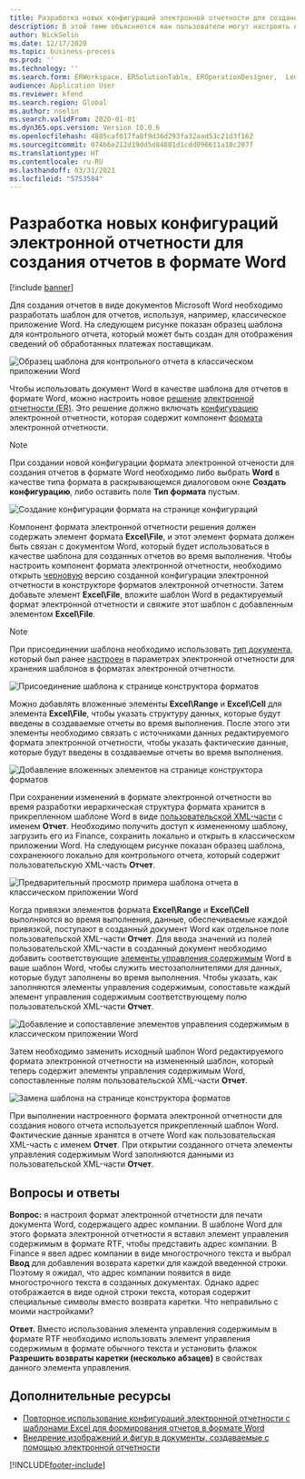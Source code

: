 ```yaml
---
title: Разработка новых конфигураций электронной отчетности для создания отчетов в формате Word
description: В этой теме объясняется как пользователи могут настроить новый формат электронной отчетности (ER) для создания отчетов в виде документов Microsoft Word.
author: NickSelin
ms.date: 12/17/2020
ms.topic: business-process
ms.prod: ''
ms.technology: ''
ms.search.form: ERWorkspace, ERSolutionTable, EROperationDesigner,  LedgerJournalTable, LedgerJournalTransVendPaym
audience: Application User
ms.reviewer: kfend
ms.search.region: Global
ms.author: nselin
ms.search.validFrom: 2020-01-01
ms.dyn365.ops.version: Version 10.0.6
ms.openlocfilehash: 4885caf017fa0f9d36d293fa32aad53c21d3f162
ms.sourcegitcommit: 074b6e212d19dd5d84881d1cdd096611a18c207f
ms.translationtype: HT
ms.contentlocale: ru-RU
ms.lasthandoff: 03/31/2021
ms.locfileid: "5753584"
---
```

# <a name="design-a-new-er-configuration-to-generate-reports-in-word-format"></a>Разработка новых конфигураций электронной отчетности для создания отчетов в формате Word

[!include [banner](../includes/banner.md)]

Для создания отчетов в виде документов Microsoft Word необходимо разработать шаблон для отчетов, используя, например, классическое приложение Word. На следующем рисунке показан образец шаблона для контрольного отчета, который может быть создан для отображения сведений об обработанных платежах поставщикам.

![Образец шаблона для контрольного отчета в классическом приложении Word](./media/er-design-configuration-word-image1.png)

Чтобы использовать документ Word в качестве шаблона для отчетов в формате Word, можно настроить новое [решение](er-quick-start1-new-solution.md) [электронной отчетности (ER)](general-electronic-reporting.md). Это решение должно включать [конфигурацию](general-electronic-reporting.md#Configuration) электронной отчетности, которая содержит компонент [формата](general-electronic-reporting.md#FormatComponentOutbound) электронной отчетности.

> [!NOTE]
> При создании новой конфигурации формата электронной отчености для создания отчетов в формате Word необходимо либо выбрать **Word** в качестве типа формата в раскрывающемся диалоговом окне **Создать конфигурацию**, либо оставить поле **Тип формата** пустым.

![Создание конфигурации формата на странице конфигураций](./media/er-design-configuration-word-image2.gif)

Компонент формата электронной отчетности решения должен содержать элемент формата **Excel\\File**, и этот элемент формата должен быть связан с документом Word, который будет использоваться в качестве шаблона для созданных отчетов во время выполнения. Чтобы настроить компонент формата электронной отчетности, необходимо открыть [черновую](general-electronic-reporting.md#component-versioning) версию созданной конфигурации электронной отчетности в конструкторе форматов электронной отчетности. Затем добавьте элемент **Excel\\File**, вложите шаблон Word в редактируемый формат электронной отчетности и свяжите этот шаблон с добавленным элементом **Excel\\File**.

> [!NOTE]
> При присоединении шаблона необходимо использовать [тип документа](https://docs.microsoft.com/dynamics365/fin-ops-core/fin-ops/organization-administration/configure-document-management#configure-document-types), который был ранее [настроен](electronic-reporting-er-configure-parameters.md#parameters-to-manage-documents) в параметрах электронной отчетности для хранения шаблонов в форматах электронной отчетности.

![Присоединение шаблона к странице конструктора форматов](./media/er-design-configuration-word-image3.gif)

Можно добавлять вложенные элементы **Excel\\Range** и **Excel\\Cell** для элемента **Excel\\File**, чтобы указать структуру данных, которые будут введены в создаваемые отчеты во время выполнения. После этого эти элементы необходимо связать с источниками данных редактируемого формата электронной отчетности, чтобы указать фактические данные, которые будут введены в создаваемые отчеты во время выполнения.

![Добавление вложенных элементов на странице конструктора форматов](./media/er-design-configuration-word-image4.gif)

При сохранении изменений в формате электронной отчетности во время разработки иерархическая структура формата хранится в прикрепленном шаблоне Word в виде [пользовательской XML-части](https://docs.microsoft.com/visualstudio/vsto/custom-xml-parts-overview?view=vs-2019) с именем **Отчет**. Необходимо получить доступ к измененному шаблону, загрузить его из Finance, сохранить локально и открыть в классическом приложении Word. На следующем рисунке показан образец шаблона, сохраненного локально для контрольного отчета, который содержит пользовательскую XML-часть **Отчет**.

![Предварительный просмотр примера шаблона отчета в классическом приложении Word](./media/er-design-configuration-word-image5.gif)

Когда привязки элементов формата **Excel\\Range** и **Excel\\Cell** выполняются во время выполнения, данные, обеспечиваемые каждой привязкой, поступают в созданный документ Word как отдельное поле пользовательской XML-части **Отчет**. Для ввода значений из полей пользовательской XML-части в созданный документ необходимо добавить соответствующие [элементы управления содержимым](https://docs.microsoft.com/office/client-developer/word/content-controls-in-word) Word в ваше шаблон Word, чтобы служить местозаполнителями для данных, которые будут заполнены во время выполнения. Чтобы указать, как заполняются элементы управления содержимым, сопоставьте каждый элемент управления содержимым соответствующему полю пользовательской XML-части **Отчет**.

![Добавление и сопоставление элементов управления содержимым в классическом приложении Word](./media/er-design-configuration-word-image6.gif)

Затем необходимо заменить исходный шаблон Word редактируемого формата электронной отчетности на измененный шаблон, который теперь содержит элементы управления содержимым Word, сопоставленные полям пользовательской XML-части **Отчет**.

![Замена шаблона на странице конструктора форматов](./media/er-design-configuration-word-image7.gif)

При выполнении настроенного формата электронной отчетности для создания нового отчета используется прикрепленный шаблон Word. Фактические данные хранятся в отчете Word как пользовательская XML-часть с именем **Отчет**. При открытии созданного отчета элементы управления содержимым Word заполняются данными из пользовательской XML-части **Отчет**.

## <a name="frequently-asked-questions"></a>Вопросы и ответы

**Вопрос:** я настроил формат электронной отчетности для печати документа Word, содержащего адрес компании. В шаблоне Word для этого формата электронной отчетности я вставил элемент управления содержимым в формате RTF, чтобы представить адрес компании. В Finance я ввел адрес компании в виде многострочного текста и выбрал **Ввод** для добавления возврата каретки для каждой введенной строки. Поэтому я ожидал, что адрес компании появится в виде многострочного текста в созданных документах. Однако адрес отображается в виде одной строки текста, которая содержит специальные символы вместо возврата каретки. Что неправильно с моими настройками?

**Ответ.** Вместо использования элемента управления содержимым в формате RTF необходимо использовать элемент управления содержимым в формате обычного текста и установить флажок **Разрешить возвраты каретки (несколько абзацев)** в свойствах данного элемента управления.

## <a name="additional-resources"></a>Дополнительные ресурсы

- [Повторное использование конфигураций электронной отчетности с шаблонами Excel для формирования отчетов в формате Word](./tasks/er-design-configuration-word-2016-11.md)
- [Внедрение изображений и фигур в документы, создаваемые с помощью электронной отчетности](electronic-reporting-embed-images-shapes.md#embed-an-image-in-a-word-document)


[!INCLUDE[footer-include](../../../includes/footer-banner.md)]